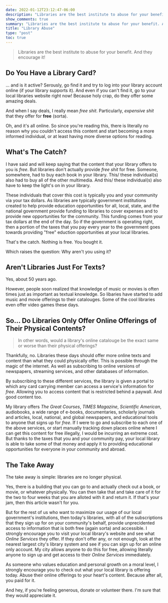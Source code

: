 ```yaml
---
date: 2022-01-12T23:12:47-06:00
description: "Libraries are the best institute to abuse for your benefit. And they encourage it!"
show_comments: true
summary: "Libraries are the best institute to abuse for your benefit. And they encourage it!"
title: "Library Abuse"
type: "post"
toc: true
---
```


> Libraries are the best institute to abuse for your benefit. And they encourage it!

## Do You Have a Library Card?

... and is it active? Serously, go find it and try to log into your library account online (if your library supports it).
And even if you can't find it, go to your local libraries website right now!
Because holy crap, do they offer some amazing deals.

And when I say deals, I really mean *free shit*.
Particularly, *expensive shit* that they offer for **free** (sorta).

Oh, and it's all online.
So since you're reading this, there is literally no reason why you couldn't access this content and start becoming a more informed individual, or at least having more diverse options for reading.

## What's The Catch?

I have said and will keep saying that the content that your library offers to you is *free*.
But libraries don't actually provide *free shit* for free.
Someone, somewhere, had to buy each book in your library.
This/ these individual(s) also had to buy all of the other multimedia.
And this/ these individual(s) also have to keep the light's on in your library.

These individuals that cover this cost is typically you and your community via your tax dollars.
As libraries are typically government institutions created to help provide education opportunities for all, local, state, and the national government provide funding to libraries to cover expenses and to provide new opportunities for the community.
This funding comes from your tax dollars at the end of the day.
So if the government is operating right, then a portion of the taxes that you pay every year to the government goes towards providing "free" eduction opportunities at your local libraries.

That's the catch.
Nothing is free.
You bought it.

Which raises the question: Why aren't you using it?

## Aren't Libraries Just For Texts?

Yes, about 50 years ago.

However, people soon realized that knowledge of music or movies is often times just as important as textual knowledge.
So libaries have started to add music and movie offerings to their catalouges.
Some of the cool libraries even offer video games these days.

## So... Do Libraries Only Offer Online Offerings of Their Physical Contents?

> In other words, would a library's online catalouge be the exact same or worse than their physical offerings?

Thankfully, no.
Libraries these days should offer more online texts and content than what they could physically offer.
This is possible through the magic of the internet.
As well as subscribing to online versions of newspapers, streaming services, and other databases of information.

By subscribing to these different services, the library is given a portal to which any card carrying member can access a service's information for *free*.
Allowing you to access content that is restricted behind a paywall.
And good content too.

My library offers *The Great Courses*, *TIMES Magazine*, *Scientific American*, audiobooks, a wide range of e-books, documentaries, scholarly journals and articles, local, national, and global newspapers, and educational tools to anyone that signs up for *free*.
If I were to go and subscribe to each one of the above services, or start manually tracking down places online where I can get this content for free illegally, I would be incurring an extreme cost.
But thanks to the taxes that you and your community pay, your local library is able to take some of that money and apply it to providing educational opportunities for everyone in your community and abroad.

## The Take Away

The take away is simple: libraries are no longer physical.

Yes, there is a building that you can go to and actually check out a book, or movie, or whatever physically.
You can then take that and take care of it for the two to four weeks that you are alloted with it and return it.
If that's your jam, then this article wasn't for you.

But for the rest of us who want to maximize our usage of our local government's institutions, then today's libraries, with all of the subscriptions that they sign up for on your community's behalf, provide unprecidented access to information that is both free (again sorta) and accessible.
I strongly encourage you to visit your local library's website and see what *Online Services* they offer.
If they don't offer any, or not enough, look at the nearest largest city's library system and see if you can sign up for an online only account.
My city allows anyone to do this for free, allowing literally anyone to sign up and get access to their *Online Services* immediately.

As someone who values education and personal growth on a moral level, I strongly encourage you to check out what your local library is offering today.
Abuse their online offerings to your heart's content.
Because after all, you paid for it.

And hey, if you're feeling generous, donate or volunteer there.
I'm sure that they would appreciate it.
